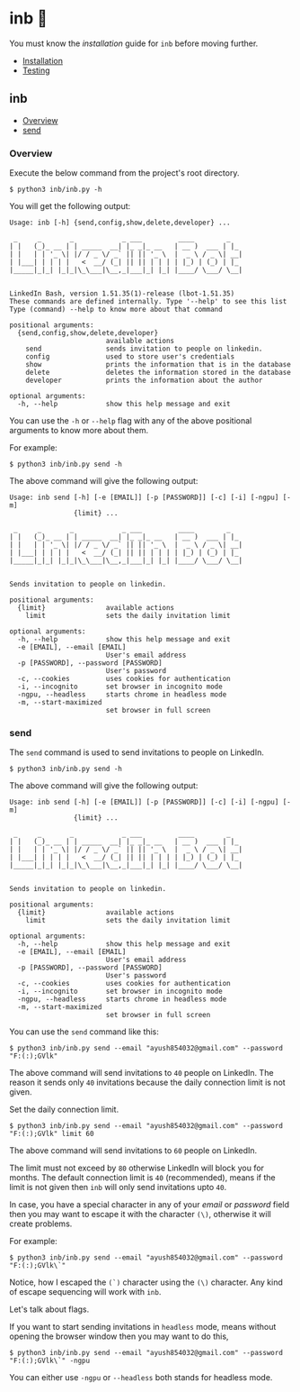 # inb 🤖

You must know the _installation_ guide for `inb` before moving further.

- [Installation][_installation]
- [Testing][_testing]

## inb

- [Overview](#overview)
- [send](#send)

### Overview

Execute the below command from the project's root directory.

```shell
$ python3 inb/inb.py -h
```

You will get the following output:

```shell
Usage: inb [-h] {send,config,show,delete,developer} ...

 _     _       _            _ ___         ____        _
| |   (_)_ __ | | _____  __| |_ _|_ __   | __ )  ___ | |_
| |   | | '_ \| |/ / _ \/ _` || || '_ \  |  _ \ / _ \| __|
| |___| | | | |   <  __/ (_| || || | | | | |_) | (_) | |_
|_____|_|_| |_|_|\_\___|\__,_|___|_| |_| |____/ \___/ \__|


LinkedIn Bash, version 1.51.35(1)-release (lbot-1.51.35)
These commands are defined internally. Type '--help' to see this list
Type (command) --help to know more about that command

positional arguments:
  {send,config,show,delete,developer}
                        available actions
    send                sends invitation to people on linkedin.
    config              used to store user's credentials
    show                prints the information that is in the database
    delete              deletes the information stored in the database
    developer           prints the information about the author

optional arguments:
  -h, --help            show this help message and exit
```

You can use the `-h` or `--help` flag with any of the above positional arguments to know more about them.

For example:

```shell
$ python3 inb/inb.py send -h
```

The above command will give the following output:

```shell
Usage: inb send [-h] [-e [EMAIL]] [-p [PASSWORD]] [-c] [-i] [-ngpu] [-m]
                {limit} ...

 _     _       _            _ ___         ____        _
| |   (_)_ __ | | _____  __| |_ _|_ __   | __ )  ___ | |_
| |   | | '_ \| |/ / _ \/ _` || || '_ \  |  _ \ / _ \| __|
| |___| | | | |   <  __/ (_| || || | | | | |_) | (_) | |_
|_____|_|_| |_|_|\_\___|\__,_|___|_| |_| |____/ \___/ \__|


Sends invitation to people on linkedin.

positional arguments:
  {limit}               available actions
    limit               sets the daily invitation limit

optional arguments:
  -h, --help            show this help message and exit
  -e [EMAIL], --email [EMAIL]
                        User's email address
  -p [PASSWORD], --password [PASSWORD]
                        User's password
  -c, --cookies         uses cookies for authentication
  -i, --incognito       set browser in incognito mode
  -ngpu, --headless     starts chrome in headless mode
  -m, --start-maximized
                        set browser in full screen
```

### send

The `send` command is used to send invitations to people on LinkedIn.

```shell
$ python3 inb/inb.py send -h
```

The above command will give the following output:

```shell
Usage: inb send [-h] [-e [EMAIL]] [-p [PASSWORD]] [-c] [-i] [-ngpu] [-m]
                {limit} ...

 _     _       _            _ ___         ____        _
| |   (_)_ __ | | _____  __| |_ _|_ __   | __ )  ___ | |_
| |   | | '_ \| |/ / _ \/ _` || || '_ \  |  _ \ / _ \| __|
| |___| | | | |   <  __/ (_| || || | | | | |_) | (_) | |_
|_____|_|_| |_|_|\_\___|\__,_|___|_| |_| |____/ \___/ \__|


Sends invitation to people on linkedin.

positional arguments:
  {limit}               available actions
    limit               sets the daily invitation limit

optional arguments:
  -h, --help            show this help message and exit
  -e [EMAIL], --email [EMAIL]
                        User's email address
  -p [PASSWORD], --password [PASSWORD]
                        User's password
  -c, --cookies         uses cookies for authentication
  -i, --incognito       set browser in incognito mode
  -ngpu, --headless     starts chrome in headless mode
  -m, --start-maximized
                        set browser in full screen
```

You can use the `send` command like this:

```shell
$ python3 inb/inb.py send --email "ayush854032@gmail.com" --password "F:(:);GVlk"
```

The above command will send invitations to `40` people on LinkedIn. The reason it sends only `40` invitations because the daily
connection limit is not given.

Set the daily connection limit.

```shell
$ python3 inb/inb.py send --email "ayush854032@gmail.com" --password "F:(:);GVlk" limit 60
```

The above command will send invitations to `60` people on LinkedIn.

The limit must not exceed by `80` otherwise LinkedIn will block you for months. The default connection limit is `40` (recommended),
means if the limit is not given then `inb` will only send invitations upto `40`.

In case, you have a special character in any of your _email_ or _password_ field then you may want to escape it with the character
`(\)`, otherwise it will create problems.

For example:

```shell
$ python3 inb/inb.py send --email "ayush854032@gmail.com" --password "F:(:);GVlk\`"
```

Notice, how I escaped the ```(`)``` character using the `(\)` character. Any kind of escape sequencing will work with `inb`.

Let's talk about flags.

If you want to start sending invitations in `headless` mode, means without opening the browser window then you may want to do this,

```shell
$ python3 inb/inb.py send --email "ayush854032@gmail.com" --password "F:(:);GVlk\`" -ngpu
```

You can either use `-ngpu` or `--headless` both stands for headless mode.

<!-- Definitions -->

[_installation]: https://github.com/JoshiAyush/inb/blob/master/docs/commence/installation.md
[_testing]: https://github.com/JoshiAyush/inb/blob/master/docs/commence/testing.md
